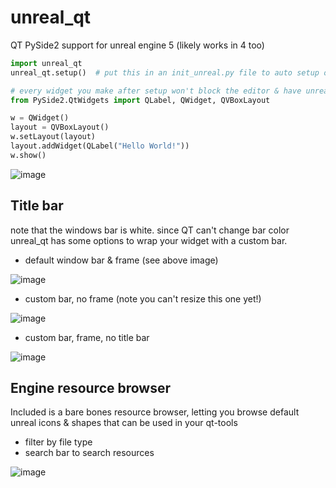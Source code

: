 # unreal_qt
QT PySide2 support for unreal engine 5 (likely works in 4 too)

```python
import unreal_qt
unreal_qt.setup()  # put this in an init_unreal.py file to auto setup on unreal start

# every widget you make after setup won't block the editor & have unreal styling
from PySide2.QtWidgets import QLabel, QWidget, QVBoxLayout

w = QWidget()
layout = QVBoxLayout()
w.setLayout(layout)
layout.addWidget(QLabel("Hello World!"))
w.show()
```
![image](https://user-images.githubusercontent.com/3758308/191580757-f3993797-da80-449e-b9d4-ad311b2f37c5.png)

## Title bar
note that the windows bar is white.
since QT can't change bar color unreal_qt has some options to wrap your widget with a custom bar.
- default window bar & frame (see above image)

![image](https://user-images.githubusercontent.com/3758308/191580757-f3993797-da80-449e-b9d4-ad311b2f37c5.png)

- custom bar, no frame (note you can't resize this one yet!)

![image](https://user-images.githubusercontent.com/3758308/191583138-20abd8f9-386e-4631-bb49-fcc9bb0b1497.png)

- custom bar, frame, no title bar

![image](https://user-images.githubusercontent.com/3758308/191582742-a1c021b0-2aa9-4318-8474-231683d280de.png)


## Engine resource browser
Included is a bare bones resource browser, letting you browse default unreal icons & shapes that can be used in your qt-tools
- filter by file type
- search bar to search resources

![image](https://user-images.githubusercontent.com/3758308/191581830-d0a527ec-cd5a-4724-9454-60f418bd93f0.png)
